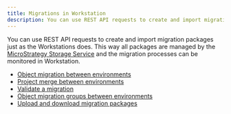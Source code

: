 ```yaml
---
title: Migrations in Workstation
description: You can use REST API requests to create and import migration packages just as the Workstations does. This way all packages are managed by the MicroStrategy Storage Service and the migration processes can be monitored in Workstation.
---
```


<Available since="2021 Update 6" />

You can use REST API requests to create and import migration packages just as the Workstations does. This way all packages are managed by the [MicroStrategy Storage Service](https://www2.microstrategy.com/producthelp/Current/Workstation/WebHelp/Lang_1033/Content/storage_service.htm) and the migration processes can be monitored in Workstation.

- [Object migration between environments](./object-migration-between-environments.md)
- [Project merge between environments](./project-merge-between-environments.md)
- [Validate a migration](./validate-migrations.md)
- [Object migration groups between environments](./object-migration-groups-between-environments.md)
- [Upload and download migration packages](./upload-and-download-migration-packages.md)
